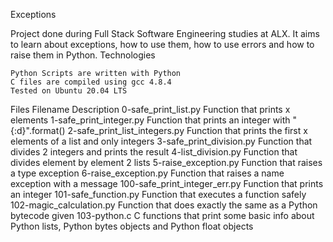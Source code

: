 Exceptions

Project done during Full Stack Software Engineering studies at ALX. It aims to learn about exceptions, how to use them, how to use errors and how to raise them in Python.
Technologies

    Python Scripts are written with Python
    C files are compiled using gcc 4.8.4
    Tested on Ubuntu 20.04 LTS

Files
Filename 	Description
0-safe_print_list.py 	Function that prints x elements
1-safe_print_integer.py 	Function that prints an integer with "{:d}".format()
2-safe_print_list_integers.py 	Function that prints the first x elements of a list and only integers
3-safe_print_division.py 	Function that divides 2 integers and prints the result
4-list_division.py 	Function that divides element by element 2 lists
5-raise_exception.py 	Function that raises a type exception
6-raise_exception.py 	Function that raises a name exception with a message
100-safe_print_integer_err.py 	Function that prints an integer
101-safe_function.py 	Function that executes a function safely
102-magic_calculation.py 	Function that does exactly the same as a Python bytecode given
103-python.c 	C functions that print some basic info about Python lists, Python bytes objects and Python float objects
